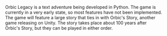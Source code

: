 Orbic Legacy is a text adventure being developed in Python. 
The game is currently in a very early state, so most features have not been implemented. 
The game will feature a large story that ties in with Orbic's Story, another game releasing on Unity. 
The story takes place about 100 years after Orbic's Story, but they can be played in either order. 

